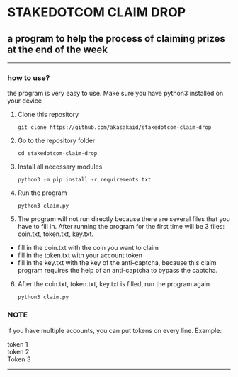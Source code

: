 # STAKEDOTCOM CLAIM DROP

## a program to help the process of claiming prizes at the end of the week
---
### how to use?
the program is very easy to use. Make sure you have python3 installed on your device

1. Clone this repository

    ```
    git clone https://github.com/akasakaid/stakedotcom-claim-drop
    ```

2. Go to the repository folder

    ```
    cd stakedotcom-claim-drop
    ```

3. Install all necessary modules

    ```
    python3 -m pip install -r requirements.txt
    ```

4. Run the program

    ```
    python3 claim.py
    ```

5. The program will not run directly because there are several files that you have to fill in. After running the program for the first time will be 3 files: coin.txt, token.txt, key.txt.

- fill in the coin.txt with the coin you want to claim
- fill in the token.txt with your account token
- fill in the key.txt with the key of the anti-captcha, because this claim program requires the help of an anti-captcha to bypass the captcha.

6. After the coin.txt, token.txt, key.txt is filled, run the program again

	```
	python3 claim.py
	```

### NOTE
if you have multiple accounts, you can put tokens on every line. Example:

token 1<br>
token 2<br>
Token 3<br>

---

